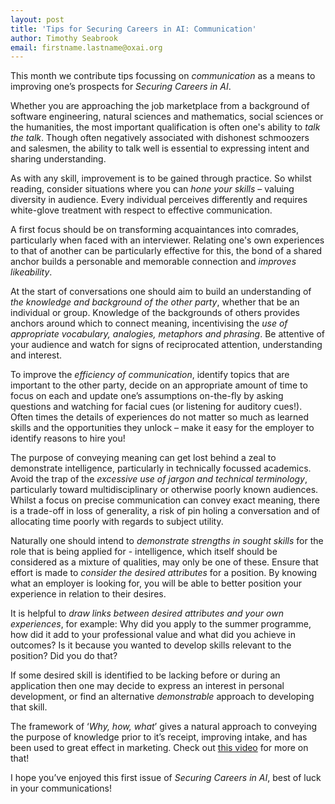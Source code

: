 ```yaml
---
layout: post 
title: 'Tips for Securing Careers in AI: Communication'
author: Timothy Seabrook
email: firstname.lastname@oxai.org
---
```


This month we contribute tips focussing on _communication_ as a means to improving one’s prospects for _Securing Careers in AI_.

Whether you are approaching the job marketplace from a background of software engineering, natural sciences and mathematics, social sciences or the humanities, the most important qualification is often one's ability to _talk the talk_. Though often negatively associated with dishonest schmoozers and salesmen, the ability to talk well is essential to expressing intent and sharing understanding.

As with any skill, improvement is to be gained through practice. So whilst reading, consider situations where you can _hone your skills_ – valuing diversity in audience. Every individual perceives differently and requires white-glove treatment with respect to effective communication.

A first focus should be on transforming acquaintances into comrades, particularly when faced with an interviewer. Relating one's own experiences to that of another can be particularly effective for this, the bond of a shared anchor builds a personable and memorable connection and _improves likeability_.

At the start of conversations one should aim to build an understanding of _the knowledge and background of the other party_, whether that be an individual or group. Knowledge of the backgrounds of others provides anchors around which to connect meaning, incentivising the _use of appropriate vocabulary, analogies, metaphors and phrasing_. Be attentive of your audience and watch for signs of reciprocated attention, understanding and interest.

To improve the _efficiency of communication_, identify topics that are important to the other party, decide on an appropriate amount of time to focus on each and update one’s assumptions on-the-fly by asking questions and watching for facial cues (or listening for auditory cues!). Often times the details of experiences do not matter so much as learned skills and the opportunities they unlock – make it easy for the employer to identify reasons to hire you!

The purpose of conveying meaning can get lost behind a zeal to demonstrate intelligence, particularly in technically focussed academics. Avoid the trap of the _excessive use of jargon and technical terminology_, particularly toward multidisciplinary or otherwise poorly known audiences. Whilst a focus on precise communication can convey exact meaning, there is a trade-off in loss of generality, a risk of pin holing a conversation and of allocating time poorly with regards to subject utility.

Naturally one should intend to _demonstrate strengths in sought skills_ for the role that is being applied for - intelligence, which itself should be considered as a mixture of qualities, may only be one of these. Ensure that effort is made to _consider the desired attributes_ for a position. By knowing what an employer is looking for, you will be able to better position your experience in relation to their desires.

It is helpful to _draw links between desired attributes and your own experiences_, for example: Why did you apply to the summer programme, how did it add to your professional value and what did you achieve in outcomes? Is it because you wanted to develop skills relevant to the position? Did you do that?

If some desired skill is identified to be lacking before or during an application then one may decide to express an interest in personal development, or find an alternative _demonstrable_ approach to developing that skill.

The framework of ‘_Why, how, what_’ gives a natural approach to conveying the purpose of knowledge prior to it’s receipt, improving intake, and has been used to great effect in marketing. Check out [this video](https://www.ted.com/talks/simon_sinek_how_great_leaders_inspire_action) for more on that!

I hope you’ve enjoyed this first issue of _Securing Careers in AI_, best of luck in your communications!
